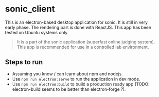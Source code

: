 # sonic_client

This is an electron-based desktop application for sonic. It is still in very early phase. The rendering part is done with ReactJS. This app has been tested on Ubuntu systems only.

> It is a part of the sonic application (superfast online judging system). This app is recommended for use in a controlled lab environment.

## Steps to run

-   Assuming you know / can learn about npm and nodejs.
-   Use `npm run electron:serve` to run the application in dev mode.
-   Use `npm run electron:build` to build a production ready app (TODO: electron-build seems to be better than electron-forge ?).
